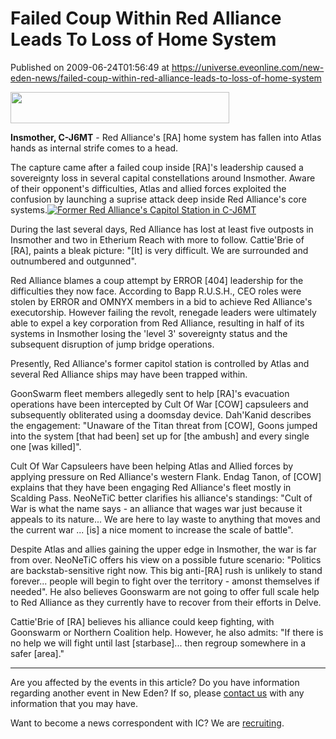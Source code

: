 # Failed Coup Within Red Alliance Leads To Loss of Home System
Published on 2009-06-24T01:56:49 at https://universe.eveonline.com/new-eden-news/failed-coup-within-red-alliance-leads-to-loss-of-home-system

<img src='http://www.eve-ic.net/media/assets/icarticlebanner.png' width='350' height='50' />  
  
 **Insmother, C-J6MT** \- Red Alliance's [RA] home system has fallen into Atlas hands as internal strife comes to a head.  
  
The capture came after a failed coup inside [RA]'s leadership caused a sovereignty loss in several capital constellations around Insmother. Aware of their opponent's difficulties, Atlas and allied forces exploited the confusion by launching a suprise attack deep inside Red Alliance's core systems.[![Former Red Alliance's Capitol Station in C-J6MT](http://www.eve-ic.net/media/articles/3147/racapitolthumb.png)](http://www.eve-ic.net/media/igbd/igbd.php?faction=ic&url=http%3A%2F%2Fwww.eve-ic.net%2Fmedia%2Farticles%2F3147%2Fracapitol.png)  
  
During the last several days, Red Alliance has lost at least five outposts in Insmother and two in Etherium Reach with more to follow. Cattie'Brie of [RA], paints a bleak picture: "[It] is very difficult. We are surrounded and outnumbered and outgunned".  
  
Red Alliance blames a coup attempt by ERROR [404] leadership for the difficulties they now face. According to Bapp R.U.S.H., CEO roles were stolen by ERROR and OMNYX members in a bid to achieve Red Alliance's executorship. However failing the revolt, renegade leaders were ultimately able to expel a key corporation from Red Alliance, resulting in half of its systems in Insmother losing the 'level 3' sovereignty status and the subsequent disruption of jump bridge operations.  
  
Presently, Red Alliance's former capitol station is controlled by Atlas and several Red Alliance ships may have been trapped within.  
  
GoonSwarm fleet members allegedly sent to help [RA]'s evacuation operations have been intercepted by Cult Of War [COW] capsuleers and subsequently obliterated using a doomsday device. Dah'Kanid describes the engagement: "Unaware of the Titan threat from [COW], Goons jumped into the system [that had been] set up for [the ambush] and every single one [was killed]".  
  
Cult Of War Capsuleers have been helping Atlas and Allied forces by applying pressure on Red Alliance's western Flank. Endag Tanon, of [COW] explains that they have been engaging Red Alliance's fleet mostly in Scalding Pass. NeoNeTiC better clarifies his alliance's standings: "Cult of War is what the name says - an alliance that wages war just because it appeals to its nature... We are here to lay waste to anything that moves and the current war ... [is] a nice moment to increase the scale of battle".  
  
Despite Atlas and allies gaining the upper edge in Insmother, the war is far from over. NeoNeTiC offers his view on a possible future scenario: "Politics are backstab-sensitive right now. This big anti-[RA] rush is unlikely to stand forever... people will begin to fight over the territory - amonst themselves if needed". He also believes Goonswarm are not going to offer full scale help to Red Alliance as they currently have to recover from their efforts in Delve.  
  
Cattie'Brie of [RA] believes his alliance could keep fighting, with Goonswarm or Northern Coalition help. However, he also admits: "If there is no help we will fight until last [starbase]... then regroup somewhere in a safer [area]."

* * *

Are you affected by the events in this article? Do you have information regarding another event in New Eden? If so, please [contact us](http://myeve.eve-online.com/news.asp?a=submitrp) with any information that you may have.  
  
Want to become a news correspondent with IC? We are [recruiting](http://www.eveonline.com/isd.asp).

